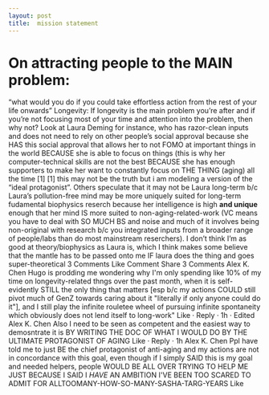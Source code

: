 ```yaml
---
layout: post
title:  mission statement
---
```



# On attracting people to the MAIN problem:

“what would you do if you could take effortless action from the rest of your life onwards”
Longevity: If longevity is the main problem you’re after and if you’re not focusing most of your time and attention into the problem, then why not?
Look at Laura Deming for instance, who has razor-clean inputs and does not need to rely on other people’s social approval because she HAS this social approval that allows her to not FOMO at important things in the world BECAUSE she is able to focus on things (this is why her computer-technical skills are not the best BECAUSE she has enough supporters to make her want to constantly focus on THE THING (aging) all the time [1]
[1] this may not be the truth but i am modeling a version of the “ideal protagonist”. Others speculate that it may not be Laura long-term b/c Laura’s pollution-free mind may be more uniquely suited for long-term fudamental biophysics reserch because her intelligence is high **and unique** enough that her mind IS more suited to non-aging-related-work (VC means you have to deal with SO MUCH BS and noise and much of it involves being non-original with research b/c you integrated inputs from a broader range of people/labs than do most mainstream reserchers). I don’t think I’m as good at theory/biophysics as Laura is, which I think makes some believe that the mantle has to be passed onto me IF laura does the thing and goes super-theoretical
3 Comments
Like
Comment
Share
3 Comments
Alex K. Chen
Hugo is prodding me wondering why I'm only spending like 10% of my time on longevity-related thngs over the past month, when it is self-evidently STILL the only thing that matters [esp b/c my actions COULD still pivot much of GenZ towards caring about it "literally if only anyone could do it"], and I still play the infinite rouletee wheel of pursuing infinite spontaneity which obviously does not lend itself to long-work"
Like
 · Reply · 1h · Edited
Alex K. Chen
Also I need to be seen as competent and the easiest way to demosntrate it is BY WRITING THE DOC OF WHAT I WOULD DO BY THE ULTIMATE PROTAGONIST OF AGING
Like
 · Reply · 1h
Alex K. Chen
Ppl have told me to just BE the chief protagonist of anti-aging and my actions are not in concordance with this goal, even though if I simply SAID this is my goal and needed helpers, people WOULD BE ALL OVER TRYING TO HELP ME JUST BECAUSE I SAID I *HAVE* AN AMBITION I'VE BEEN TOO SCARED TO ADMIT FOR ALLTOOMANY-HOW-SO-MANY-SASHA-TARG-YEARS
Like
